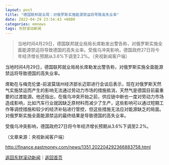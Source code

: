 ```yaml
---
layout: post
title: "德国联邦就业局：对俄罗斯实施能源禁运将导致高失业率"
date: 2022-04-29 23:54:43 +0800
categories: emnews
tags: 东财滚动新闻
---
```

> 当地时间4月29日，德国联邦就业局局长席勒发出警告称，对俄罗斯实施全面能源禁运将导致德国的高失业率。受俄乌冲突影响，德国政府27日将今年经济增长预期从3.6%下调至2.2%。（央视新闻客户端）

<p>当地时间4月29日，德国联邦就业局局长席勒发出警告称，对俄罗斯实施全面能源禁运将导致德国的高失业率。</p><p>席勒在与梅克伦堡-前波莫瑞州经济部长迈耶进行会谈后表示，现在对俄罗斯天然气实施禁运而产生的影响无法通过劳动力市场的措施抵消，天然气是德国目前最重要的过渡能源。他还指出，在俄乌冲突开始之前，供应链中断也一度对劳动力市场造成影响，比如汽车行业就因缺乏原材料而减少了生产，这些影响可以通过短期工作等调控措施和较少的经济补贴进行管控，但这些措施无法应对能源缺乏的局面。对俄罗斯实施全面能源禁运的最终结果是导致德国的高失业率。</p><p>受俄乌冲突影响，德国政府27日将今年经济增长预期从3.6%下调至2.2%。</p><p class="em_media">（文章来源：央视新闻客户端）</p>

<http://finance.eastmoney.com/news/1351,202204292366883758.html>

[返回东财滚动新闻](//finews.withounder.com/emnews/)｜[返回首页](//finews.withounder.com/)
